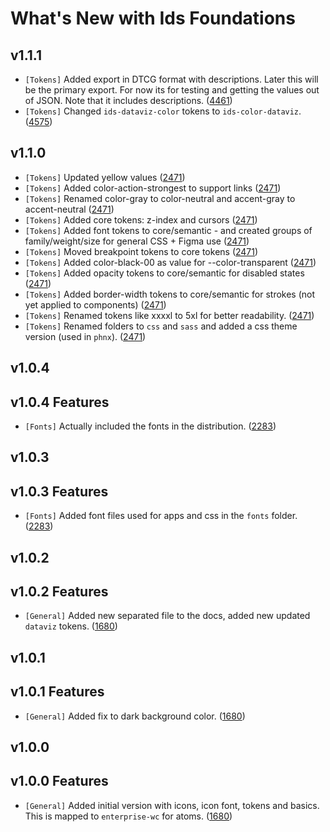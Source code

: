 # What's New with Ids Foundations

## v1.1.1

- `[Tokens]` Added export in DTCG format with descriptions. Later this will be the primary export. For now its for testing and getting the values out of JSON. Note that it includes descriptions. ([4461](https://inforwiki.atlassian.net/browse/IDS-4461))
- `[Tokens]` Changed `ids-dataviz-color` tokens to `ids-color-dataviz`. ([4575](https://inforwiki.atlassian.net/browse/IDS-4575))

## v1.1.0

- `[Tokens]` Updated yellow values ([2471](https://github.com/infor-design/enterprise/issues/2471))
- `[Tokens]` Added color-action-strongest to support links ([2471](https://github.com/infor-design/enterprise/issues/2471))
- `[Tokens]` Renamed color-gray to color-neutral and accent-gray to accent-neutral ([2471](https://github.com/infor-design/enterprise/issues/2471))
- `[Tokens]` Added core tokens: z-index and cursors ([2471](https://github.com/infor-design/enterprise/issues/2471))
- `[Tokens]` Added font tokens to core/semantic - and created groups of family/weight/size for general CSS + Figma use ([2471](https://github.com/infor-design/enterprise/issues/2471))
- `[Tokens]` Moved breakpoint tokens to core tokens ([2471](https://github.com/infor-design/enterprise/issues/2471))
- `[Tokens]` Added color-black-00 as value for --color-transparent ([2471](https://github.com/infor-design/enterprise/issues/2471))
- `[Tokens]` Added opacity tokens to core/semantic for disabled states ([2471](https://github.com/infor-design/enterprise/issues/2471))
- `[Tokens]` Added border-width tokens to core/semantic for strokes (not yet applied to components) ([2471](https://github.com/infor-design/enterprise/issues/2471))
- `[Tokens]` Renamed tokens like xxxxl to 5xl for better readability. ([2471](https://github.com/infor-design/enterprise/issues/2471))
- `[Tokens]` Renamed folders to `css` and `sass` and added a css theme version (used in `phnx`). ([2471](https://github.com/infor-design/enterprise/issues/2471))

## v1.0.4

## v1.0.4 Features

- `[Fonts]` Actually included the fonts in the distribution. ([2283](https://github.com/infor-design/enterprise/issues/2283))

## v1.0.3

## v1.0.3 Features

- `[Fonts]` Added font files used for apps and css in the `fonts` folder. ([2283](https://github.com/infor-design/enterprise/issues/2283))

## v1.0.2

## v1.0.2 Features

- `[General]` Added new separated file to the docs, added new updated `dataviz` tokens. ([1680](https://github.com/infor-design/enterprise/issues/1680))

## v1.0.1

## v1.0.1 Features

- `[General]` Added fix to dark background color. ([1680](https://github.com/infor-design/enterprise/issues/1680))

## v1.0.0

## v1.0.0 Features

- `[General]` Added initial version with icons, icon font, tokens and basics. This is mapped to `enterprise-wc` for atoms. ([1680](https://github.com/infor-design/enterprise/issues/1680))
